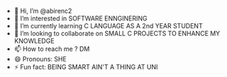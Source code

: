 - 👋 Hi, I’m @abirenc2
- 👀 I’m interested in SOFTWARE ENNGINERING
- 🌱 I’m currently learning C LANGUAGE AS A 2nd YEAR STUDENT 
- 💞️ I’m looking to collaborate on SMALL C PROJECTS TO ENHANCE MY KNOWLEDGE 
- 📫 How to reach me ? DM 
- 😄 Pronouns: SHE
- ⚡ Fun fact: BEING SMART AIN'T A THING AT UNI 

<!---
abirenc2/abirenc2 is a ✨ special ✨ repository because its `README.md` (this file) appears on your GitHub profile.
You can click the Preview link to take a look at your changes.
--->
